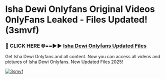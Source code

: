 # Isha Dewi Onlyfans Original Videos 0nlyFans Leaked - Files Updated! (3smvf)

<h3>🔴 CLICK HERE 🌐==►► <a href="https://tinyurl.com/ehrbuxhb" rel="nofollow">Isha Dewi Onlyfans Updated Files</a></h3>

Get Isha Dewi Onlyfans and all content. Now you can access all videos and pictures of Isha Dewi Onlyfans. New Updated Files 2025!

[![3smvf](https://i.imgur.com/lVYEuWS.gif)](https://tinyurl.com/ehrbuxhb)
